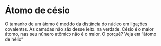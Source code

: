 # Átomo de césio

O tamanho de um átomo é medido da distância do núcleo em ligações covalentes. As
camadas não são desse jeito, na verdade. Césio é o maior átomo, mas seu número
atômico não é o maior. O porquê? Veja em “átomo de hélio”.
